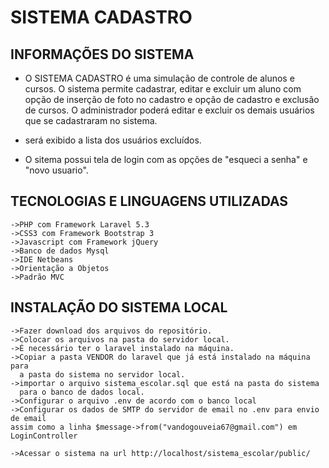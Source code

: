 
# SISTEMA CADASTRO


## INFORMAÇÕES DO SISTEMA 

- O SISTEMA CADASTRO é uma simulação de controle de alunos e cursos. 
O sistema permite cadastrar, editar e excluir um aluno com opção de inserção 
de foto no cadastro e opção de cadastro e exclusão de cursos. O administrador
poderá editar e excluir os demais usuários que se cadastraram no sistema.
- será exibido a lista dos usuários excluídos.

- O sitema possui tela de login com as opções de "esqueci a senha" e "novo 
usuario".

## TECNOLOGIAS E LINGUAGENS UTILIZADAS
    ->PHP com Framework Laravel 5.3
    ->CSS3 com Framework Bootstrap 3
    ->Javascript com Framework jQuery
    ->Banco de dados Mysql
    ->IDE Netbeans
    ->Orientação a Objetos
    ->Padrão MVC

## INSTALAÇÃO DO SISTEMA LOCAL 
    ->Fazer download dos arquivos do repositório.
    ->Colocar os arquivos na pasta do servidor local.
    ->É necessário ter o laravel instalado na máquina.
    ->Copiar a pasta VENDOR do laravel que já está instalado na máquina para 
      a pasta do sistema no servidor local.
    ->importar o arquivo sistema_escolar.sql que está na pasta do sistema 
      para o banco de dados local.
    ->Configurar o arquivo .env de acordo com o banco local
    ->Configurar os dados de SMTP do servidor de email no .env para envio de email
    assim como a linha $message->from("vandogouveia67@gmail.com") em LoginController
    
    ->Acessar o sistema na url http://localhost/sistema_escolar/public/
